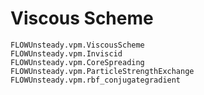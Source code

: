 # Viscous Scheme
```@docs
FLOWUnsteady.vpm.ViscousScheme
FLOWUnsteady.vpm.Inviscid
FLOWUnsteady.vpm.CoreSpreading
FLOWUnsteady.vpm.ParticleStrengthExchange
FLOWUnsteady.vpm.rbf_conjugategradient
```
